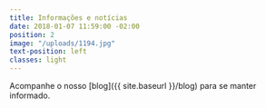 ```yaml
---
title: Informações e notícias
date: 2018-01-07 11:59:00 -02:00
position: 2
image: "/uploads/1194.jpg"
text-position: left
classes: light
---
```


Acompanhe o nosso [blog]({{ site.baseurl }}/blog) para se manter informado.
